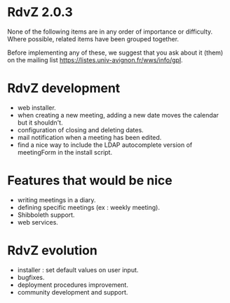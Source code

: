 # RdvZ 2.0.3


None of the following items are in any order of importance or difficulty.
Where possible, related items have been grouped together.

Before implementing any of these, we suggest that you ask about it (them)
on the mailing list https://listes.univ-avignon.fr/wws/info/gpl.

RdvZ development
================

* web installer.
* when creating a new meeting, adding a new date moves the calendar but it shouldn't.
* configuration of closing and deleting dates.
* mail notification when a meeting has been edited.
* find a nice way to include the LDAP autocomplete version of meetingForm in the install script.

Features that would be nice
===========================

* writing meetings in a diary.
* defining specific meetings (ex : weekly meeting).
* Shibboleth support.
* web services.

RdvZ evolution
==============

* installer : set default values on user input.
* bugfixes.
* deployment procedures improvement.
* community development and support.
